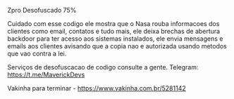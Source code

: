 Zpro Desofuscado 75%

Cuidado com esse codigo ele mostra que o Nasa rouba informacoes dos clientes como email, contatos e tudo mais, ele deixa brechas de abertura backdoor para ter acesso aos sistemas instalados, ele envia mensagens e emails aos clientes avisando que a copia nao e autorizada usando metodos que vao contra a lei.

Serviços de desofuscacao de codigo consulte a gente.
Telegram: https://t.me/MaverickDevs 

Vakinha para terminar -  https://www.vakinha.com.br/5281142
